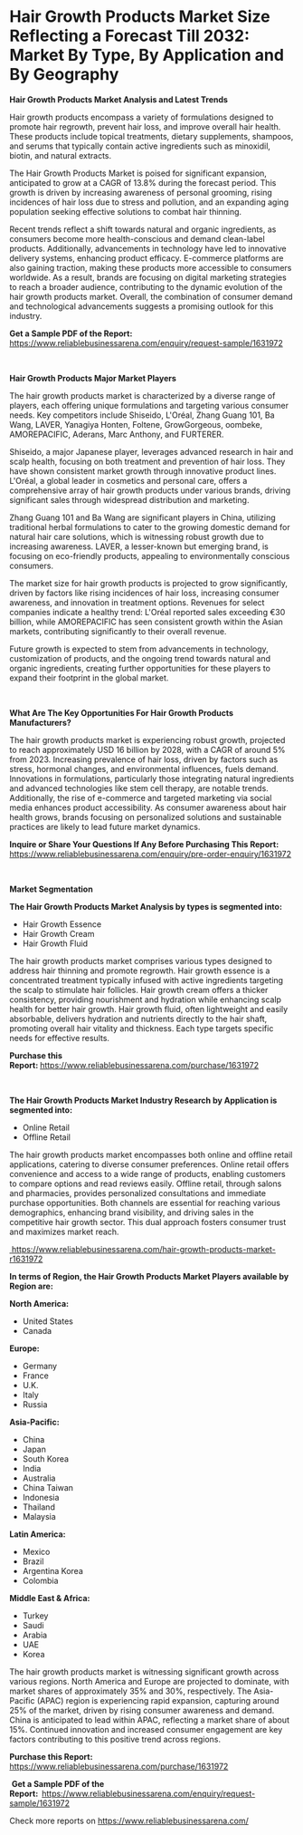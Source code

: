 <p><h1>Hair Growth Products Market Size Reflecting a Forecast Till 2032: Market By Type, By Application and By Geography</h1></p><p><strong>Hair Growth Products Market Analysis and Latest Trends</strong></p>
<p><p>Hair growth products encompass a variety of formulations designed to promote hair regrowth, prevent hair loss, and improve overall hair health. These products include topical treatments, dietary supplements, shampoos, and serums that typically contain active ingredients such as minoxidil, biotin, and natural extracts. </p><p>The Hair Growth Products Market is poised for significant expansion, anticipated to grow at a CAGR of 13.8% during the forecast period. This growth is driven by increasing awareness of personal grooming, rising incidences of hair loss due to stress and pollution, and an expanding aging population seeking effective solutions to combat hair thinning. </p><p>Recent trends reflect a shift towards natural and organic ingredients, as consumers become more health-conscious and demand clean-label products. Additionally, advancements in technology have led to innovative delivery systems, enhancing product efficacy. E-commerce platforms are also gaining traction, making these products more accessible to consumers worldwide. As a result, brands are focusing on digital marketing strategies to reach a broader audience, contributing to the dynamic evolution of the hair growth products market. Overall, the combination of consumer demand and technological advancements suggests a promising outlook for this industry.</p></p>
<p><strong>Get a Sample PDF of the Report:&nbsp;</strong> <a href="https://www.reliablebusinessarena.com/enquiry/request-sample/1631972?utm_campaign=2130&utm_medium=2&utm_source=Github&utm_content=ia&utm_term=08022025&utm_id=hair-growth-products">https://www.reliablebusinessarena.com/enquiry/request-sample/1631972</a></p>
<p>&nbsp;</p>
<p><strong>Hair Growth Products Major Market Players</strong></p>
<p><p>The hair growth products market is characterized by a diverse range of players, each offering unique formulations and targeting various consumer needs. Key competitors include Shiseido, L'Oréal, Zhang Guang 101, Ba Wang, LAVER, Yanagiya Honten, Foltene, GrowGorgeous, oombeke, AMOREPACIFIC, Aderans, Marc Anthony, and FURTERER.</p><p>Shiseido, a major Japanese player, leverages advanced research in hair and scalp health, focusing on both treatment and prevention of hair loss. They have shown consistent market growth through innovative product lines. L'Oréal, a global leader in cosmetics and personal care, offers a comprehensive array of hair growth products under various brands, driving significant sales through widespread distribution and marketing.</p><p>Zhang Guang 101 and Ba Wang are significant players in China, utilizing traditional herbal formulations to cater to the growing domestic demand for natural hair care solutions, which is witnessing robust growth due to increasing awareness. LAVER, a lesser-known but emerging brand, is focusing on eco-friendly products, appealing to environmentally conscious consumers.</p><p>The market size for hair growth products is projected to grow significantly, driven by factors like rising incidences of hair loss, increasing consumer awareness, and innovation in treatment options. Revenues for select companies indicate a healthy trend: L'Oréal reported sales exceeding €30 billion, while AMOREPACIFIC has seen consistent growth within the Asian markets, contributing significantly to their overall revenue.</p><p>Future growth is expected to stem from advancements in technology, customization of products, and the ongoing trend towards natural and organic ingredients, creating further opportunities for these players to expand their footprint in the global market.</p></p>
<p>&nbsp;</p>
<p><strong>What Are The Key Opportunities For Hair Growth Products Manufacturers?</strong></p>
<p><p>The hair growth products market is experiencing robust growth, projected to reach approximately USD 16 billion by 2028, with a CAGR of around 5% from 2023. Increasing prevalence of hair loss, driven by factors such as stress, hormonal changes, and environmental influences, fuels demand. Innovations in formulations, particularly those integrating natural ingredients and advanced technologies like stem cell therapy, are notable trends. Additionally, the rise of e-commerce and targeted marketing via social media enhances product accessibility. As consumer awareness about hair health grows, brands focusing on personalized solutions and sustainable practices are likely to lead future market dynamics.</p></p>
<p><strong>Inquire or Share Your Questions If Any Before Purchasing This Report:</strong> <a href="https://www.reliablebusinessarena.com/enquiry/pre-order-enquiry/1631972?utm_campaign=2130&utm_medium=2&utm_source=Github&utm_content=ia&utm_term=08022025&utm_id=hair-growth-products">https://www.reliablebusinessarena.com/enquiry/pre-order-enquiry/1631972</a></p>
<p>&nbsp;</p>
<p><strong>Market Segmentation</strong></p>
<p><strong>The Hair Growth Products Market Analysis by types is segmented into:</strong></p>
<p><ul><li>Hair Growth Essence</li><li>Hair Growth Cream</li><li>Hair Growth Fluid</li></ul></p>
<p><p>The hair growth products market comprises various types designed to address hair thinning and promote regrowth. Hair growth essence is a concentrated treatment typically infused with active ingredients targeting the scalp to stimulate hair follicles. Hair growth cream offers a thicker consistency, providing nourishment and hydration while enhancing scalp health for better hair growth. Hair growth fluid, often lightweight and easily absorbable, delivers hydration and nutrients directly to the hair shaft, promoting overall hair vitality and thickness. Each type targets specific needs for effective results.</p></p>
<p><strong>Purchase this Report:&nbsp;</strong><a href="https://www.reliablebusinessarena.com/purchase/1631972?utm_campaign=2130&utm_medium=2&utm_source=Github&utm_content=ia&utm_term=08022025&utm_id=hair-growth-products">https://www.reliablebusinessarena.com/purchase/1631972</a></p>
<p>&nbsp;</p>
<p><strong>The Hair Growth Products Market Industry Research by Application is segmented into:</strong></p>
<p><ul><li>Online Retail</li><li>Offline Retail</li></ul></p>
<p><p>The hair growth products market encompasses both online and offline retail applications, catering to diverse consumer preferences. Online retail offers convenience and access to a wide range of products, enabling customers to compare options and read reviews easily. Offline retail, through salons and pharmacies, provides personalized consultations and immediate purchase opportunities. Both channels are essential for reaching various demographics, enhancing brand visibility, and driving sales in the competitive hair growth sector. This dual approach fosters consumer trust and maximizes market reach.</p></p>
<p><a href="https://www.reliablebusinessarena.com/hair-growth-products-market-r1631972?utm_campaign=2130&utm_medium=2&utm_source=Github&utm_content=ia&utm_term=08022025&utm_id=hair-growth-products">&nbsp;https://www.reliablebusinessarena.com/hair-growth-products-market-r1631972</a></p>
<p><strong>In terms of Region, the Hair Growth Products Market Players available by Region are:</strong></p>
<p>
    <p> <strong> North America: </strong>
        <ul>
            <li>United States</li>
            <li>Canada</li>
        </ul>
        </p> 
    <p> <strong> Europe: </strong>
        <ul>
            <li>Germany</li>
            <li>France</li>
            <li>U.K.</li>
            <li>Italy</li>
            <li>Russia</li>
        </ul>
        </p> 
    <p> <strong> Asia-Pacific: </strong>
        <ul>
            <li>China</li>
            <li>Japan</li>
            <li>South Korea</li>
            <li>India</li>
            <li>Australia</li>
            <li>China Taiwan</li>
            <li>Indonesia</li>
            <li>Thailand</li>
            <li>Malaysia</li>
        </ul>
        </p> 
    <p> <strong> Latin America: </strong>
        <ul>
            <li>Mexico</li>
            <li>Brazil</li>
            <li>Argentina Korea</li>
            <li>Colombia</li>
        </ul>
        </p> 
    <p> <strong> Middle East & Africa: </strong>
        <ul>
            <li>Turkey</li>
            <li>Saudi</li>
            <li>Arabia</li>
            <li>UAE</li>
            <li>Korea</li>
        </ul>
    </p>
    </p>
<p><p>The hair growth products market is witnessing significant growth across various regions. North America and Europe are projected to dominate, with market shares of approximately 35% and 30%, respectively. The Asia-Pacific (APAC) region is experiencing rapid expansion, capturing around 25% of the market, driven by rising consumer awareness and demand. China is anticipated to lead within APAC, reflecting a market share of about 15%. Continued innovation and increased consumer engagement are key factors contributing to this positive trend across regions.</p></p>
<p><strong>Purchase this Report: </strong><a href="https://www.reliablebusinessarena.com/purchase/1631972?utm_campaign=2130&utm_medium=2&utm_source=Github&utm_content=ia&utm_term=08022025&utm_id=hair-growth-products">https://www.reliablebusinessarena.com/purchase/1631972</a></p>
<p>&nbsp;<strong>Get a Sample PDF of the Report:&nbsp;&nbsp;</strong><a href="https://www.reliablebusinessarena.com/enquiry/request-sample/1631972?utm_campaign=2130&utm_medium=2&utm_source=Github&utm_content=ia&utm_term=08022025&utm_id=hair-growth-products">https://www.reliablebusinessarena.com/enquiry/request-sample/1631972</a></p>
<p><strong></strong></p>
<p>Check more reports on <a href="https://www.reliablebusinessarena.com/?utm_campaign=2130&utm_medium=2&utm_source=Github&utm_content=ia&utm_term=08022025&utm_id=hair-growth-products">https://www.reliablebusinessarena.com/</a></p>